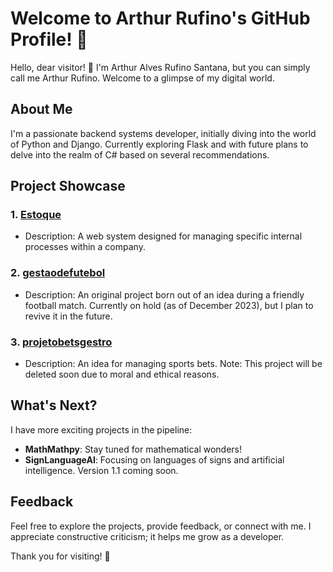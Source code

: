 # Welcome to Arthur Rufino's GitHub Profile! 🚀

Hello, dear visitor! 👋 I'm Arthur Alves Rufino Santana, but you can simply call me Arthur Rufino. Welcome to a glimpse of my digital world.

## About Me

I'm a passionate backend systems developer, initially diving into the world of Python and Django. Currently exploring Flask and with future plans to delve into the realm of C# based on several recommendations.

## Project Showcase

### 1. [Estoque](https://github.com/ArthurRufi/Estoque)

- Description: A web system designed for managing specific internal processes within a company.

### 2. [gestaodefutebol](https://github.com/ArthurRufi/gestaodefutebol)

- Description: An original project born out of an idea during a friendly football match. Currently on hold (as of December 2023), but I plan to revive it in the future.

### 3. [projetobetsgestro](https://github.com/ArthurRufi/projetobetsgestor)

- Description: An idea for managing sports bets. Note: This project will be deleted soon due to moral and ethical reasons.

## What's Next?

I have more exciting projects in the pipeline:

- **MathMathpy**: Stay tuned for mathematical wonders!
- **SignLanguageAI**: Focusing on languages of signs and artificial intelligence. Version 1.1 coming soon.

## Feedback

Feel free to explore the projects, provide feedback, or connect with me. I appreciate constructive criticism; it helps me grow as a developer.

Thank you for visiting! 🌟
